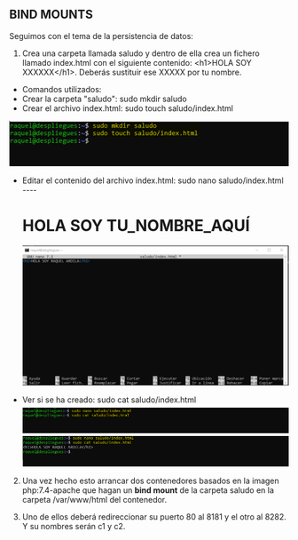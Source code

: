 ## BIND MOUNTS ##

Seguimos con el tema de la persistencia de datos:

1. Crea una carpeta llamada saludo y dentro de ella crea un fichero llamado index.html con el siguiente contenido:
&lt;h1>HOLA SOY XXXXXX&lt;/h1>. Deberás sustituir ese XXXXX por tu nombre.
- Comandos utilizados: 
- Crear la carpeta "saludo": sudo mkdir saludo
- Crear el archivo index.html: sudo touch saludo/index.html

![Paso1.png](https://github.com/Rardati/Despliegue/blob/main/Docker/Ejercicio8/Paso1.png)


- Editar el contenido del archivo index.html: sudo nano saludo/index.html ---- <h1>HOLA SOY TU_NOMBRE_AQUÍ</h1>
![Paso1b.png](https://github.com/Rardati/Despliegue/blob/main/Docker/Ejercicio8/Paso1b.png)

- Ver si se ha creado: sudo cat saludo/index.html
![Paso1c.png](https://github.com/Rardati/Despliegue/blob/main/Docker/Ejercicio8/Paso1c.png)
![Paso1Final.png](https://github.com/Rardati/Despliegue/blob/main/Docker/Ejercicio8/Paso1Final.png)



2. Una vez hecho esto arrancar dos contenedores basados en la imagen php:7.4-apache que hagan un **bind mount** de la carpeta saludo en la carpeta /var/www/html del contenedor.



3. Uno de ellos deberá redireccionar su puerto 80 al 8181 y el otro al 8282. Y su nombres serán c1 y c2.